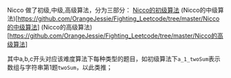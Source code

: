 Nicco 做了初级,中级,高级算法，分为三部分：
[Nicco的初级算法](https://github.com/OrangeJessie/Fighting_Leetcode/tree/master/Nicco的初级算法)
(Nicco的中级算法)[https://github.com/OrangeJessie/Fighting_Leetcode/tree/master/Nicco的中级算法]
(Nicco的高级算法)[https://github.com/OrangeJessie/Fighting_Leetcode/tree/master/Nicco的高级算法]

其中a,b,c开头对应该难度算法下每种类型的题目，如初级算法下`a_1_twoSum`表示数组与字符串第1题`twoSum`，以此类推；
